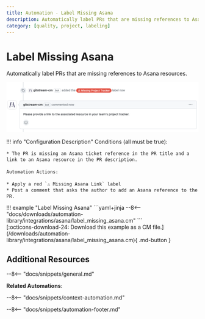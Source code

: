 ```yaml
---
title: Automation - Label Missing Asana
description: Automatically label PRs that are missing references to Asana resources.
category: [quality, project, labeling]
---
```

# Label Missing Asana
<!-- --8<-- [start:example]-->
Automatically label PRs that are missing references to Asana resources.

![Label Missing Asana](/automations/label-missing-project-tracker/label-missing-project-tracker.png)

!!! info "Configuration Description"
    Conditions (all must be true):

    * The PR is missing an Asana ticket reference in the PR title and a link to an Asana resource in the PR description.

    Automation Actions:

    * Apply a red `⚠️ Missing Asana Link` label
    * Post a comment that asks the author to add an Asana reference to the PR.


<div class="automationExample" markdown="1">
!!! example "Label Missing Asana"
    ```yaml+jinja
    --8<-- "docs/downloads/automation-library/integrations/asana/label_missing_asana.cm"
    ```
    <div class="result" markdown>
      <span>
      [:octicons-download-24: Download this example as a CM file.](/downloads/automation-library/integrations/asana/label_missing_asana.cm){ .md-button }
      </span>
    </div>
</div>
<!-- --8<-- [end:example]-->

## Additional Resources

--8<-- "docs/snippets/general.md"

**Related Automations**:

--8<-- "docs/snippets/context-automation.md"

--8<-- "docs/snippets/automation-footer.md"
